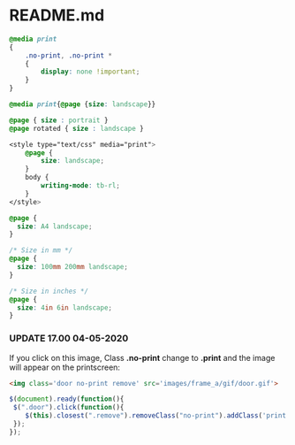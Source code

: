 # README.md 

```css
@media print
{    
    .no-print, .no-print *
    {
        display: none !important;
    }
}

@media print{@page {size: landscape}}

@page { size : portrait }
@page rotated { size : landscape }

<style type="text/css" media="print">
    @page {
        size: landscape;
    }
    body {
        writing-mode: tb-rl;
    }
</style>

@page {
  size: A4 landscape;
}

/* Size in mm */    
@page {
  size: 100mm 200mm landscape;
}

/* Size in inches */    
@page {
  size: 4in 6in landscape;
}
```

### UPDATE 17.00 04-05-2020

If you click on this image, Class **.no-print** change to **.print** and the image will appear on the printscreen:

```html
<img class='door no-print remove' src='images/frame_a/gif/door.gif'>

```

```jsx
$(document).ready(function(){
 $(".door").click(function(){
    $(this).closest(".remove").removeClass("no-print").addClass('print');
 });
});
```
